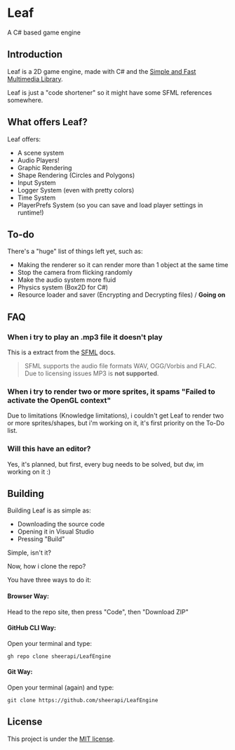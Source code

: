 # Leaf
A C# based game engine

## Introduction
Leaf is a 2D game engine, made with C# and the [Simple and Fast Multimedia Library](https://www.sfml-dev.org).

Leaf is just a "code shortener" so it might have some SFML references somewhere.

## What offers Leaf?
Leaf offers:
- A scene system
- Audio Players!
- Graphic Rendering
- Shape Rendering (Circles and Polygons)
- Input System
- Logger System (even with pretty colors)
- Time System
- PlayerPrefs System (so you can save and load player settings in runtime!)

## To-do
There's a "huge" list of things left yet, such as:
- Making the renderer so it can render more than 1 object at the same time
- Stop the camera from flicking randomly
- Make the audio system more fluid
- Physics system (Box2D for C#)
- Resource loader and saver (Encrypting and Decrypting files) / **Going on**

## FAQ
### When i try to play an .mp3 file it doesn't play
This is a extract from the [SFML](https://www.sfml-dev.org) docs.
> SFML supports the audio file formats WAV, OGG/Vorbis and FLAC. Due to licensing issues MP3 is **not supported**.
### When i try to render two or more sprites, it spams "Failed to activate the OpenGL context"
Due to limitations (Knowledge limitations), i couldn't get Leaf to render two or more sprites/shapes, but i'm working on it, it's first priority on the To-Do list.
### Will this have an editor?
Yes, it's planned, but first, every bug needs to be solved, but dw, im working on it :)

## Building
Building Leaf is as simple as:
- Downloading the source code
- Opening it in Visual Studio
- Pressing "Build"

Simple, isn't it?

Now, how i clone the repo?

You have three ways to do it:
#### Browser Way:
Head to the repo site, then press "Code", then "Download ZIP"

#### GitHub CLI Way:
Open your terminal and type:
```
gh repo clone sheerapi/LeafEngine
```

#### Git Way:
Open your terminal (again) and type:
```
git clone https://github.com/sheerapi/LeafEngine
```

## License
This project is under the [MIT license](https://choosealicense.com/licenses/mit/).
